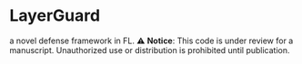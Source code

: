 # LayerGuard
a novel defense framework in FL.
⚠️ **Notice**: This code is under review for a manuscript. Unauthorized use or distribution is prohibited until publication.
